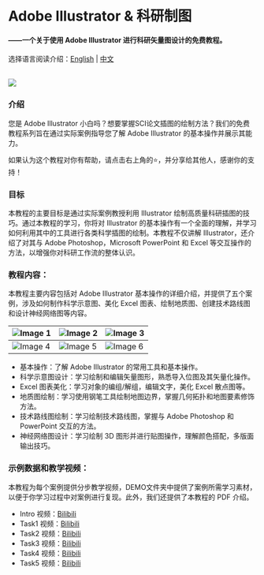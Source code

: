 # Adobe Illustrator & 科研制图
#### ——一个关于使用 Adobe Illustrator 进行科研矢量图设计的免费教程。

选择语言阅读介绍：[English](README_en.md) | [中文](README_zh.md)<br><br>

![](https://dunazo.oss-cn-beijing.aliyuncs.com/blog/Adobe%20Illustrator.jpg)

### 介绍
您是 Adobe Illustrator 小白吗？想要掌握SCI论文插图的绘制方法？我们的免费教程系列旨在通过实际案例指导您了解 Adobe Illustrator 的基本操作并展示其能力。

如果认为这个教程对你有帮助，请点击右上角的⭐，并分享给其他人，感谢你的支持！

### 目标
本教程的主要目标是通过实际案例教授利用 Illustrator 绘制高质量科研插图的技巧。通过本教程的学习，你将对 Illustrator 的基本操作有一个全面的理解，并学习如何利用其中的工具进行各类科学插图的绘制。本教程不仅讲解 Illustrator，还介绍了对其与 Adobe Photoshop，Microsoft PowerPoint 和 Excel 等交互操作的方法，以增强你对科研工作流的整体认识。

### 教程内容：
本教程主要内容包括对 Adobe Illustrator 基本操作的详细介绍，并提供了五个案例，涉及如何制作科学示意图、美化 Excel 图表、绘制地质图、创建技术路线图和设计神经网络图等内容。

| ![Image 1](https://dunazo.oss-cn-beijing.aliyuncs.com/blog/Adobe%20Illustrator1%20.jpg) | ![Image 2](https://dunazo.oss-cn-beijing.aliyuncs.com/blog/Adobe%20Illustrator%202.jpg) | ![Image 3](https://dunazo.oss-cn-beijing.aliyuncs.com/blog/Adobe%20Illustrator%203.jpg) |
| --- | --- | --- |
| ![Image 4](https://dunazo.oss-cn-beijing.aliyuncs.com/blog/Adobe%20Illustrator%204.jpg) | ![Image 5](https://dunazo.oss-cn-beijing.aliyuncs.com/blog/Adobe%20Illustrator%205.jpg) | ![Image 6](https://dunazo.oss-cn-beijing.aliyuncs.com/blog/Adobe%20Illustrator%206.jpg) |

- 基本操作：了解 Adobe Illustrator 的常用工具和基本操作。
- 科学示意图设计：学习绘制和编辑矢量图形，熟悉导入位图及其矢量化操作。
- Excel 图表美化：学习对象的编组/解组，编辑文字，美化 Excel 散点图等。
- 地质图绘制：学习使用钢笔工具绘制地图边界，掌握几何拓扑和地图要素修饰方法。
- 技术路线图绘制：学习绘制技术路线图，掌握与 Adobe Photoshop 和 PowerPoint 交互的方法。
- 神经网络图设计：学习绘制 3D 图形并进行贴图操作，理解颜色搭配，多版面输出技巧。

### 示例数据和教学视频：
本教程为每个案例提供分步教学视频，DEMO文件夹中提供了案例所需学习素材，以便于你学习过程中对案例进行复现。此外，我们还提供了本教程的 PDF 介绍。

- Intro 视频：[Bilibili](https://www.bilibili.com/video/BV1Hf421d7Zk/) 
- Task1 视频：[Bilibili](https://www.bilibili.com/video/BV15r421w7JB/) 
- Task2 视频：[Bilibili](https://www.bilibili.com/video/BV1Am421N7pV/) 
- Task3 视频：[Bilibili](https://www.bilibili.com/video/BV1LZ421W7A2/) 
- Task4 视频：[Bilibili](https://www.bilibili.com/video/BV13m421T7ti/) 
- Task5 视频：[Bilibili](https://www.bilibili.com/video/BV18n4y1R7bV/) 